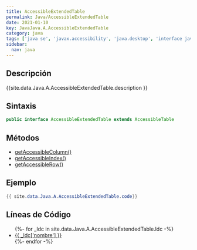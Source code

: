 ```yaml
---
title: AccessibleExtendedTable
permalink: Java/AccessibleExtendedTable
date: 2021-01-10
key: JavaJava.A.AccessibleExtendedTable
category: java
tags: ['java se', 'javax.accessibility', 'java.desktop', 'interface java', 'Java 1.4']
sidebar: 
  nav: java
---
```


## Descripción
{{site.data.Java.A.AccessibleExtendedTable.description }}

## Sintaxis
~~~java
public interface AccessibleExtendedTable extends AccessibleTable
~~~

## Métodos
* [getAccessibleColumn()](/Java/AccessibleExtendedTable/getAccessibleColumn)
* [getAccessibleIndex()](/Java/AccessibleExtendedTable/getAccessibleIndex)
* [getAccessibleRow()](/Java/AccessibleExtendedTable/getAccessibleRow)

## Ejemplo
~~~java
{{ site.data.Java.A.AccessibleExtendedTable.code}}
~~~

## Líneas de Código
<ul>
{%- for _ldc in site.data.Java.A.AccessibleExtendedTable.ldc -%}
   <li>
       <a href="{{_ldc['url'] }}">{{ _ldc['nombre'] }}</a>
   </li>
{%- endfor -%}
</ul>
